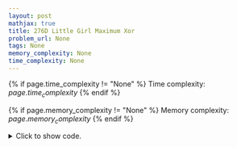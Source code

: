 ```yaml
---
layout: post
mathjax: true
title: 276D Little Girl Maximum Xor
problem_url: None
tags: None
memory_complexity: None
time_complexity: None
---
```




{% if page.time_complexity != "None" %}
Time complexity: ${{ page.time_complexity }}$
{% endif %}

{% if page.memory_complexity != "None" %}
Memory complexity: ${{ page.memory_complexity }}$
{% endif %}

<details>
<summary>
<p style="display:inline">Click to show code.</p>
</summary>
```cpp
{% raw %}
using namespace std;
using ll = unsigned long long;
using ii = pair<int, int>;
using vi = vector<int>;
inline bool different_bits(ll x, ll y, int i)
{
    return ((x >> i) ^ (y >> i)) & 1LL;
}
ll solve(ll l, ll r)
{
    ll ans = 0, bit_period = 1, diff = r - l;
    int i = 0;
    while (diff >= bit_period)
    {
        ans += bit_period;
        bit_period *= 2;
        i++;
    }
    while (r >= bit_period)
    {
        if (different_bits(l, r, i))
            ans += bit_period;
        bit_period *= 2;
        i++;
    }
    return ans;
}
int main(void)
{
    ll l, r;
    cin >> l >> r;
    cout << solve(l, r) << endl;
    return 0;
}

{% endraw %}
```
</details>

